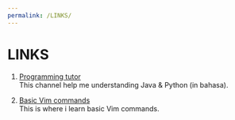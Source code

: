 ```yaml
---
permalink: /LINKS/
---
```


# LINKS

1. [Programming tutor](https://www.youtube.com/c/KelasTerbuka)<br>
This channel help me understanding Java & Python (in bahasa).

2. [Basic Vim commands](https://coderwall.com/p/adv71w/basic-vim-commands-for-getting-started)<br>
This is where i learn basic Vim commands.
